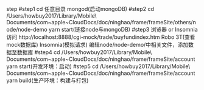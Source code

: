 step
#step1  cd 任意目录
    mongod(启动mongoDB)
#step2  cd /Users/howbuy2017/Library/Mobile\ Documents/com\~apple\~CloudDocs/doc/ninghao/frame/frameSite/others/node/node-demo
    yarn start(链接node与mongoDB)
#step3  浏览器 or Insomnia 访问 http://localhost:8888/cgi-mock/trade/buyfundindex.htm
    Robo 3T(查看mock数据库)
    Insomnia(模拟请求)
    编辑node/node-demo/中相关文件，添加数据至数据库
#step4  cd /Users/howbuy2017/Library/Mobile\ Documents/com\~apple\~CloudDocs/doc/ninghao/frame/frameSite/account
    yarn start(开发环境：启动)
#step5  cd /Users/howbuy2017/Library/Mobile\ Documents/com\~apple\~CloudDocs/doc/ninghao/frame/frameSite/account
    yarn build(生产环境：构建与打包)
